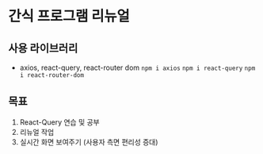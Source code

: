 # 간식 프로그램 리뉴얼

## 사용 라이브러리

- axios, react-query, react-router dom
  `npm i axios`
  `npm i react-query`
  `npm i react-router-dom`

## 목표

1. React-Query 연습 및 공부
2. 리뉴얼 작업
3. 실시간 화면 보여주기 (사용자 측면 편리성 증대)
